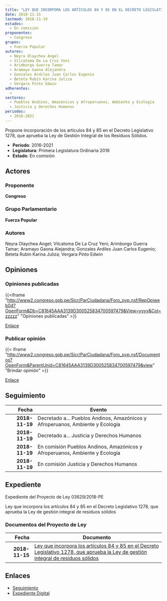 ```yaml
---
title: "LEY QUE INCORPORA LOS ARTÍCULOS 84 Y 85 EN EL DECRETO LEGISLATIVO 1278, QUE APRUEBA LA LEY DE GESTIÓN INTEGRAL DE RESIDUOS SÓLIDOS"
date: 2018-11-15
lastmod: 2018-11-19
estados: 
  - En comisión
proponentes: 
  - Congreso
grupos: 
  - Fuerza Popular
autores: 
  - Neyra Olaychea Angel
  - Vilcatoma De La Cruz Yeni
  - Arimborgo Guerra Tamar
  - Aramayo Gaona Alejandra
  - Gonzales Ardiles Juan Carlos Eugenio
  - Beteta Rubín Karina Juliza
  - Vergara Pinto Edwin
adherentes: 
  - 
sectores: 
  - Pueblos Andinos, Amazónicos y Afroperuanos, Ambiente y Ecología
  - Justicia y Derechos Humanos
periodos: 
  - 2016-2021
---
```


Propone incorporación de los artículos 84 y 85 en el Decreto Legislativo 1278, que aprueba la Ley de Gestión Integral de los Residuos Sólidos.

- **Periodo**: 2016-2021
- **Legislatura**: Primera Legislatura Ordinaria 2018
- **Estado**: En comisión

## Actores

### Proponente

**Congreso**

### Grupo Parlamentario

**Fuerza Popular**

### Autores

Neyra Olaychea Angel; Vilcatoma De La Cruz Yeni; Arimborgo Guerra Tamar; Aramayo Gaona Alejandra; Gonzales Ardiles Juan Carlos Eugenio; Beteta Rubín Karina Juliza; Vergara Pinto Edwin


## Opiniones

### Opiniones publicadas

{{<iframe "http://www2.congreso.gob.pe/Sicr/ParCiudadana/Foro_pvp.nsf/RepOpiweb04?OpenForm&Db=C81645AAA3139D300525834700597479&View=yyyy&Col=zzzzz" "Opiniones publicadas" >}}

[Enlace](http://www2.congreso.gob.pe/Sicr/ParCiudadana/Foro_pvp.nsf/RepOpiweb04?OpenForm&Db=C81645AAA3139D300525834700597479&View=yyyy&Col=zzzzz)
### Publicar opinión

{{< iframe "http://www2.congreso.gob.pe/Sicr/ParCiudadana/Foro_pvp.nsf/Documentos?OpenForm&ParentUnid=C81645AAA3139D300525834700597479&view" "Brindar opinión" >}}

[Enlace](http://www2.congreso.gob.pe/Sicr/ParCiudadana/Foro_pvp.nsf/Documentos?OpenForm&ParentUnid=C81645AAA3139D300525834700597479&view)

## Seguimiento

| Fecha | Evento |
|------:|--------|
| **2018-11-19** | Decretado a... Pueblos Andinos, Amazónicos y Afroperuanos, Ambiente y Ecología|
| **2018-11-19** | Decretado a... Justicia y Derechos Humanos|
| **2018-11-19** | En comisión Pueblos Andinos, Amazónicos y Afroperuanos, Ambiente y Ecología|
| **2018-11-19** | En comisión Justicia y Derechos Humanos|


## Expediente

Expediente del Proyecto de Ley 03629/2018-PE

Ley que incorpora los artículos 84 y 85 en el Decreto Legislativo 1278, que aprueba la Ley de gestión integral de residuos sólidos


### Documentos del Proyecto de Ley

| Fecha | Documento |
|------:|--------|
| **2018-11-15** | [Ley que incorpora los artículos 84 y 85 en el Decreto Legislativo 1278, que aprueba la Ley de gestión integral de residuos sólidos](http://www.leyes.congreso.gob.pe/Documentos/2016_2021/Proyectos_de_Ley_y_de_Resoluciones_Legislativas/PL0362920181115.pdf) |

## Enlaces 

- [Seguimiento](http://www2.congreso.gob.pehttp://www2.congreso.gob.pe/Sicr/TraDocEstProc/CLProLey2016.nsf/f7fff46988ca05b1052578e100829cc7/74e4e45cf49727ba0525834600793eb6?OpenDocument)
- [Expediente Digital](http://www2.congreso.gob.pehttp://www2.congreso.gob.pe/Sicr/TraDocEstProc/CLProLey2016.nsf/f7fff46988ca05b1052578e100829cc7/74e4e45cf49727ba0525834600793eb6?OpenDocument&Click=05257FB7005EB655.eb71d0cf91d8294e05256cdf006b5706/$Body/0.1C6C)
